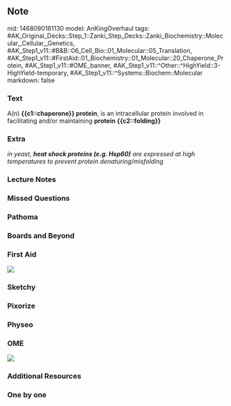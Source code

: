 ## Note
nid: 1468090181130
model: AnKingOverhaul
tags: #AK_Original_Decks::Step_1::Zanki_Step_Decks::Zanki_Biochemistry::Molecular,_Cellular,_Genetics, #AK_Step1_v11::#B&B::06_Cell_Bio::01_Molecular::05_Translation, #AK_Step1_v11::#FirstAid::01_Biochemistry::01_Molecular::20_Chaperone_Protein, #AK_Step1_v11::#OME_banner, #AK_Step1_v11::^Other::^HighYield::3-HighYield-temporary, #AK_Step1_v11::^Systems::Biochem::Molecular
markdown: false

### Text
<div>
  A(n) <b>{{c1::chaperone}} protein</b>, is an intracellular
  protein involved in facilitating and/or maintaining
  <b>protein</b> <b>{{c2::folding}}</b>
</div>

### Extra
<i>in yeast, <b>heat shock proteins (e.g. Hsp60)</b> are expressed
at high temperatures to prevent protein denaturing/misfolding</i>

### Lecture Notes


### Missed Questions


### Pathoma


### Boards and Beyond


### First Aid
<img src="paste-102722732818600.jpg">

### Sketchy


### Pixorize


### Physeo


### OME
<div class="ome-widget">
  <a href="https://onlinemeded.org?ref=anki"><img src=
  "_OME_AnkiFlashcards_General_4.png"></a>
</div>

### Additional Resources


### One by one

